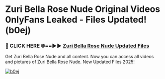 # Zuri Bella Rose Nude Original Videos 0nlyFans Leaked - Files Updated! (b0ej)

<h3>🔴 CLICK HERE 🌐==►► <a href="https://tinyurl.com/52m3yx9h" rel="nofollow">Zuri Bella Rose Nude Updated Files</a></h3>

Get Zuri Bella Rose Nude and all content. Now you can access all videos and pictures of Zuri Bella Rose Nude. New Updated Files 2025!

[![b0ej](https://i.imgur.com/TnHtlc8.gif)](https://tinyurl.com/52m3yx9h)
